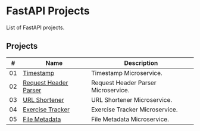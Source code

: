 # FastAPI Projects

List of FastAPI projects.

## Projects

|  #  | Name                                                | Description                          |
| ----| ----------------------------------------------------| -------------------------------------|
|  01 | [Timestamp](./timestamp/README.md)                  |  Timestamp Microservice.             |
|  02 | [Request Header Parser](./request-header/README.md) |  Request Header Parser Microservice. |
|  03 | [URL Shortener](./url-shortener/README.md)          |  URL Shortener Microservice.         |
|  04 | [Exercise Tracker](./exercise-tracker/README.md)    |  Exercise Tracker Microservice.      |
|  05 | [File Metadata](./file-metadata/README.md)          |  File Metadata Microservice.         |
